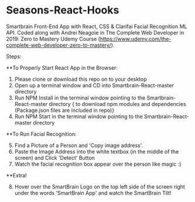 # Seasons-React-Hooks
Smartbrain Front-End App with React, CSS & Clarifai Facial Recognition ML API. Coded along with Andrei Neagoie in The Complete Web Developer in 2019: Zero to Mastery Udemy Course (https://www.udemy.com/the-complete-web-developer-zero-to-mastery/).

Steps:

**To Properly Start React App in the Browser:

1. Please clone or download this repo on to your desktop
2. Open up a terminal window and CD into Smartbrain-React-master directory 
3. Run NPM Install in the terminal window pointing to the Smartbrain-React-master directory { to download npm modules and dependencies (Package.json files are included in repo)}
4. Run NPM Start in the terminal window pointing to the Smartbrain-React-master directory

**To Run Facial Recognition:

5. Find a Picture of a Person and 'Copy image address'.
6. Paste the Image Address into the white textbox (in the middle of the screen) and Click 'Detect' Button
7. Watch the facial recognition box appear over the person like magic :)

**Extra! 

8. Hover over the SmartBrain Logo on the top left side of the screen right under the words 'SmartBrain App' and watch the SmartBrain Tilt!
